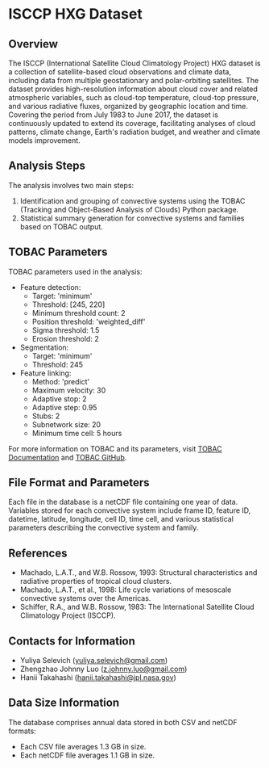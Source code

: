 # ISCCP HXG Dataset

## Overview

The ISCCP (International Satellite Cloud Climatology Project) HXG dataset is a collection of satellite-based cloud observations and climate data, including data from multiple geostationary and polar-orbiting satellites. The dataset provides high-resolution information about cloud cover and related atmospheric variables, such as cloud-top temperature, cloud-top pressure, and various radiative fluxes, organized by geographic location and time. Covering the period from July 1983 to June 2017, the dataset is continuously updated to extend its coverage, facilitating analyses of cloud patterns, climate change, Earth's radiation budget, and weather and climate models improvement.

## Analysis Steps

The analysis involves two main steps:
1. Identification and grouping of convective systems using the TOBAC (Tracking and Object-Based Analysis of Clouds) Python package.
2. Statistical summary generation for convective systems and families based on TOBAC output.

## TOBAC Parameters

TOBAC parameters used in the analysis:
- Feature detection:
  - Target: 'minimum'
  - Threshold: [245, 220]
  - Minimum threshold count: 2
  - Position threshold: 'weighted_diff'
  - Sigma threshold: 1.5
  - Erosion threshold: 2
- Segmentation:
  - Target: 'minimum'
  - Threshold: 245
- Feature linking:
  - Method: 'predict'
  - Maximum velocity: 30
  - Adaptive stop: 2
  - Adaptive step: 0.95
  - Stubs: 2
  - Subnetwork size: 20
  - Minimum time cell: 5 hours

For more information on TOBAC and its parameters, visit [TOBAC Documentation](https://tobac.readthedocs.io) and [TOBAC GitHub](https://github.com/tobac-project/tobac).

## File Format and Parameters

Each file in the database is a netCDF file containing one year of data. Variables stored for each convective system include frame ID, feature ID, datetime, latitude, longitude, cell ID, time cell, and various statistical parameters describing the convective system and family.

## References

- Machado, L.A.T., and W.B. Rossow, 1993: Structural characteristics and radiative properties of tropical cloud clusters.
- Machado, L.A.T., et al., 1998: Life cycle variations of mesoscale convective systems over the Americas.
- Schiffer, R.A., and W.B. Rossow, 1983: The International Satellite Cloud Climatology Project (ISCCP).

## Contacts for Information

- Yuliya Selevich (yuliya.selevich@gmail.com)
- Zhengzhao Johnny Luo (z.johnny.luo@gmail.com)
- Hanii Takahashi (hanii.takahashi@jpl.nasa.gov)

## Data Size Information

The database comprises annual data stored in both CSV and netCDF formats:
- Each CSV file averages 1.3 GB in size.
- Each netCDF file averages 1.1 GB in size.
